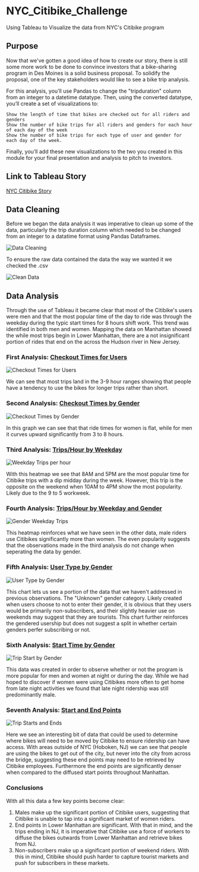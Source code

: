 # NYC_Citibike_Challenge
Using Tableau to Visualize the data from NYC's Citibike program

## Purpose
Now that we've gotten a good idea of how to create our story, there is still some more work to be done to convince investors that a bike-sharing program in Des Moines is a solid business proposal. To solidify the proposal, one of the key stakeholders would like to see a bike trip analysis.

For this analysis, you’ll use Pandas to change the "tripduration" column from an integer to a datetime datatype. Then, using the converted datatype, you’ll create a set of visualizations to:

    Show the length of time that bikes are checked out for all riders and genders
    Show the number of bike trips for all riders and genders for each hour of each day of the week
    Show the number of bike trips for each type of user and gender for each day of the week.

Finally, you’ll add these new visualizations to the two you created in this module for your final presentation and analysis to pitch to investors.

## Link to Tableau Story
[NYC Citibike Story](https://public.tableau.com/views/Citibike_Challenge_16828849721440/StartsandEnds?:language=en-US&:display_count=n&:origin=viz_share_link)

## Data Cleaning
Before we began the data analysis it was imperative to clean up some of the data, particularly the trip duration column which needed to be changed from an integer to a datatime format using Pandas Dataframes.

![Data Cleaning](Resources/dataclean.png)

To ensure the raw data contained the data the way we wanted it we checked the .csv

![Clean Data](Resources/cleaned_csv.png)

## Data Analysis
Through the use of Tableau it became clear that most of the Citibike's users were men and that the most popular time of the day to ride was through the weekday during the typic start times for 8 hours shift work. This trend was identified in both men and women. Mapping the data on Manhattan showed the while most trips begin in Lower Manhattan, there are a not insignificant portion of rides that end on the across the Hudson river in New Jersey.

### First Analysis: [Checkout Times for Users](https://public.tableau.com/views/CheckoutxUser/CheckoutxUsers?:language=en-US&:display_count=n&:origin=viz_share_link)

![Checkout Times for Users](Resources/checkouttimeusers.png)

We can see that most trips land in the 3-9 hour ranges showing that people have a tendency to use the bikes for longer trips rather than short.

### Second Analysis: [Checkout Times by Gender](https://public.tableau.com/views/CheckoutxGender/CheckoutxGender?:language=en-US&:display_count=n&:origin=viz_share_link)

![Checkout Times by Gender](Resources/checkouttimegender.png)

In this graph we can see that that ride times for women is flat, while for men it curves upward significantly from 3 to 8 hours.

### Third Analysis: [Trips/Hour by Weekday](https://public.tableau.com/app/profile/michael.rochon7249/viz/TripsxHour/TripsHour)

![Weekday Trips per hour](Resources/tripsweekday.png)

With this heatmap we see that 8AM and 5PM are the most popular time for Citibike trips with a dip midday during the week. However, this trip is the opposite on the weekend when 10AM to 4PM show the most popularity. Likely due to the 9 to 5 workweek. 

### Fourth Analysis: [Trips/Hour by Weekday and Gender](https://public.tableau.com/views/TripsxHourGender/TripsHourxGender?:language=en-US&:display_count=n&:origin=viz_share_link)

![Gender Weekday Trips](Resources/tripsweekdaygender.png)

This heatmap reinforces what we have seen in the other data, male riders use Citibikes significantly more than women. The even popularity suggests that the observations made in the third analysis do not change when seperating the data by gender.

### Fifth Analysis: [User Type by Gender](https://public.tableau.com/app/profile/michael.rochon7249/viz/UserTypexGender/UserTypexGender?publish=yes)

![User Type by Gender](Resources/usertypegender.png)

This chart lets us see a portion of the data that we haven't addressed in previous observations. The "Unknown" gender category. Likely created when users choose to not to enter their gender, it is obvious that they users would be primarily non-subscribers, and their slightly heavier use on weekends may suggest that they are tourists. This chart further reinforces the gendered usership but does not suggest a split in whether certain genders perfer subscribing or not. 

### Sixth Analysis: [Start Time by Gender](https://public.tableau.com/app/profile/michael.rochon7249/viz/TripStartxGender/StarttimexGender?publish=yes)

![Trip Start by Gender](Resources/tripstartgender.png)

This data was created in order to observe whether or not the program is more popular for men and women at night or during the day. While we had hoped to discover if women were using Citibikes more often to get home from late night activities we found that late night ridership was still predominantly male.

### Seventh Analysis: [Start and End Points](https://public.tableau.com/app/profile/michael.rochon7249/viz/StartEndDense/StartsandEnds?publish=yes)

![Trip Starts and Ends](Resources/startend.png)

Here we see an interesting bit of data that could be used to determine where bikes will need to be moved by Citibike to ensure ridership can have access. With areas outside of NYC (Hoboken, NJ) we can see that people are using the bikes to get out of the city, but never into the city from across the bridge, suggesting these end points may need to be retrieved by Citibike employees. Furthermore the end points are significantly denser when compared to the diffused start points throughout Manhattan.

### Conclusions
With all this data a few key points become clear:
1. Males make up the significant portion of Citibike users, suggesting that Citibike is unable to tap into a significant market of women riders.
2. End points in Lower Manhattan are significant. With that in mind, and the trips ending in NJ, it is imperative that Citibike use a force of workers to diffuse the bikes outwards from Lower Manhattan and retrieve bikes from NJ.
3. Non-subscribers make up a significant portion of weekend riders. With this in mind, Citibike should push harder to capture tourist markets and push for subscribers in these markets.
